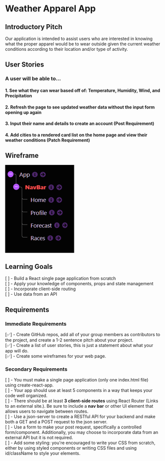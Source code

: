 
# Weather Apparel App

## Introductory Pitch

Our application is intended to assist users who are interested in knowing what the proper apparel would be to wear outside given the current weather conditions according to their location and/or type of activity. 

## User Stories

### A user will be able to...

#### 1. See what they can wear based off of: Temperature, Humidity, Wind, and Precipitation

#### 2. Refresh the page to see updated weather data without the input form opening up again 


#### 3. Input their name and details to create an account (Post Requirement)


#### 4. Add cities to a rendered card list on the home page and view their weather conditions (Patch Requirement)


## Wireframe

![structure tree](src/assets/structure.png)

## Learning Goals

[ ] - Build a React single page application from scratch
<br>
[ ] - Apply your knowledge of components, props and state management
<br>
[ ] - Incorporate client-side routing
<br>
[ ] - Use data from an API

## Requirements

### Immediate Requirements


[✅] - Create GitHub repos, add all of your group members as contributors to the project, and create a 1-2 sentence pitch about your project.
<br>
[✅] - Create a list of user stories, this is just a statement about what your app will do.
<br>
[✅] - Create some wireframes for your web page.
<br>

### Secondary Requirements

[ ] - You must make a single page application (only one index.html file) using create-react-app.
<br>
[ ] - Your app should use at least 5 components in a way that keeps your code well organized.
<br>
[ ] - There should be at least **3 client-side routes** using React Router (Links to an external site.). Be sure to include a **nav bar** or other UI element that allows users to navigate between routes.
<br>
[ ] - Use a json-server to create a RESTful API for your backend and make both a GET and a POST request to the json server.
<br> 
[ ] - Use a form to make your post request, specifically a controlled form/component. Additionally, you may choose to incorporate data from an external API but it is not required.
<br>
[ ] - Add some styling: you're encouraged to write your CSS from scratch, either by using styled components or writing CSS files and using id/className to style your elements. 
